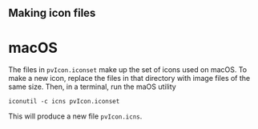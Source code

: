 Making icon files
-----------------

# macOS

The files in `pvIcon.iconset` make up the set of icons used on macOS.
To make a new icon, replace the files in that directory with image
files of the same size. Then, in a terminal, run the maOS utility

```
iconutil -c icns pvIcon.iconset
```

This will produce a new file `pvIcon.icns`.
